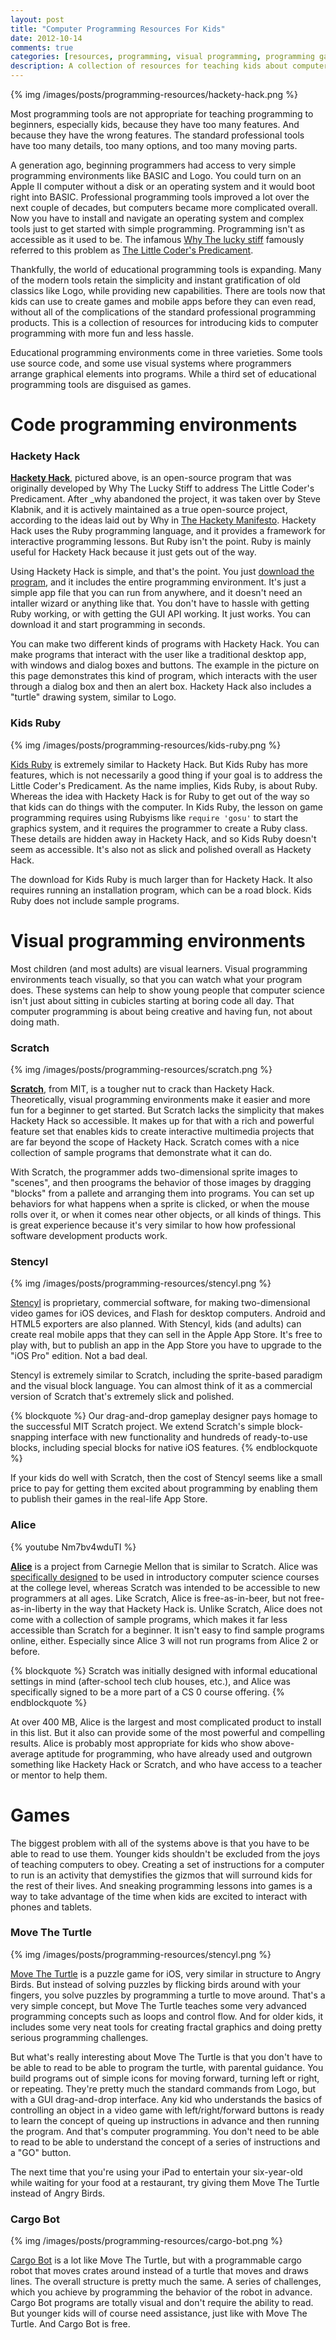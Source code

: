 ```yaml
---
layout: post
title: "Computer Programming Resources For Kids"
date: 2012-10-14
comments: true
categories: [resources, programming, visual programming, programming games]
description: A collection of resources for teaching kids about computer programming.
---
```


{% img /images/posts/programming-resources/hackety-hack.png %}

Most programming tools are not appropriate for teaching programming to beginners, especially kids, because they have too many features.  And because they have the wrong features.  The standard professional tools have too many details, too many options, and too many moving parts.

A generation ago, beginning programmers had access to very simple programming environments like BASIC and Logo.  You could turn on an Apple II computer without a disk or an operating system and it would boot right into BASIC.  Professional programming tools improved a lot over the next couple of decades, but computers became more complicated overall.  Now you have to install and navigate an operating system and complex tools just to get started with simple programming.  Programming isn't as accessible as it used to be.  The infamous [Why The lucky stiff](http://en.wikipedia.org/wiki/Why_the_lucky_stiff) famously referred to this problem as [The Little Coder's Predicament](https://github.com/hacketyhack/hacketyhack/wiki/The-Little-Coder's-Predicament).

Thankfully, the world of educational programming tools is expanding.  Many of the modern tools retain the simplicity and instant gratification of old classics like Logo, while providing new capabilities.  There are tools now that kids can use to create games and mobile apps before they can even read, without all of the complications of the standard professional programming products.  This is a collection of resources for introducing kids to computer programming with more fun and less hassle.

<!-- more -->

Educational programming environments come in three varieties.  Some tools use source code, and some use visual systems where programmers arrange graphical elements into programs.  While a third set of educational programming tools are disguised as games.

# Code programming environments

### Hackety Hack

[**Hackety Hack**](http://hackety.com), pictured above, is an open-source program that was originally developed by Why The Lucky Stiff to address The Little Coder's Predicament.  After _why abandoned the project, it was taken over by Steve Klabnik, and it is actively maintained as a true open-source project, according to the ideas laid out by Why in [The Hackety Manifesto](https://github.com/hacketyhack/hacketyhack/wiki/the-hackety-manifesto).  Hackety Hack uses the Ruby programming language, and it provides a framework for interactive programming lessons.  But Ruby isn't the point.  Ruby is mainly useful for Hackety Hack because it just gets out of the way.

Using Hackety Hack is simple, and that's the point.  You just [download the program](http://hackety.com/downloads/latest), and it includes the entire programming environment.  It's just a simple app file that you can run from anywhere, and it doesn't need an intaller wizard or anything like that.  You don't have to hassle with getting Ruby working, or with getting the GUI API working.  It just works.  You can download it and start programming in seconds.

You can make two different kinds of programs with Hackety Hack.  You can make programs that interact with the user like a traditional desktop app, with windows and dialog boxes and buttons.  The example in the picture on this page demonstrates this kind of program, which interacts with the user through a dialog box and then an alert box.  Hackety Hack also includes a "turtle" drawing system, similar to Logo.

### Kids Ruby

{% img /images/posts/programming-resources/kids-ruby.png %}

[Kids Ruby](http://www.kidsruby.com) is extremely similar to Hackety Hack.  But Kids Ruby has more features, which is not necessarily a good thing if your goal is to address the Little Coder's Predicament.  As the name implies, Kids Ruby, is about Ruby.  Whereas the idea with Hackety Hack is for Ruby to get out of the way so that kids can do things with the computer.  In Kids Ruby, the lesson on game programming requires using Rubyisms like ```require 'gosu'``` to start the graphics system, and it requires the programmer to create a Ruby class.  These details are hidden away in Hackety Hack, and so Kids Ruby doesn't seem as accessible.  It's also not as slick and polished overall as Hackety Hack.

The download for Kids Ruby is much larger than for Hackety Hack.  It also requires running an installation program, which can be a road block.  Kids Ruby does not include sample programs.

# Visual programming environments

Most children (and most adults) are visual learners.  Visual programming environments teach visually, so that you can watch what your program does.  These systems can help to show young people that computer science isn't just about sitting in cubicles starting at boring code all day.  That computer programming is about being creative and having fun, not about doing math.

### Scratch

{% img /images/posts/programming-resources/scratch.png %}

[**Scratch**](http://scratch.mit.edu), from MIT, is a tougher nut to crack than Hackety Hack.  Theoretically, visual programming environments make it easier and more fun for a beginner to get started.  But Scratch lacks the simplicity that makes Hackety Hack so accessible.  It makes up for that with a rich and powerful feature set that enables kids to create interactive multimedia projects that are far beyond the scope of Hackety Hack.  Scratch comes with a nice collection of sample programs that demonstrate what it can do.

With Scratch, the programmer adds two-dimensional sprite images to "scenes", and then proograms the behavior of those images by dragging "blocks" from a pallete and arranging them into programs.  You can set up behaviors for what happens when a sprite is clicked, or when the mouse rolls over it, or when it comes near other objects, or all kinds of things.  This is great experience because it's very similar to how how professional software development products work.

### Stencyl

{% img /images/posts/programming-resources/stencyl.png %}

[Stencyl](http://www.stencyl.com) is proprietary, commercial software, for making two-dimensional video games for iOS devices, and Flash for desktop computers.  Android and HTML5 exporters are also planned.  With Stencyl, kids (and adults) can create real mobile apps that they can sell in the Apple App Store.  It's free to play with, but to publish an app in the App Store you have to upgrade to the "iOS Pro" edition.  Not a bad deal.

Stencyl is extremely similar to Scratch, including the sprite-based paradigm and the visual block language.  You can almost think of it as a commercial version of Scratch that's extremely slick and polished.

{% blockquote %}
Our drag-and-drop gameplay designer pays homage to the successful MIT Scratch project. We extend Scratch's simple block-snapping interface with new functionality and hundreds of ready-to-use blocks, including special blocks for native iOS features.
{% endblockquote %}

If your kids do well with Scratch, then the cost of Stencyl seems like a small price to pay for getting them excited about programming by enabling them to publish their games in the real-life App Store.

### Alice

{% youtube Nm7bv4wduTI %}

[**Alice**](http://www.alice.org) is a project from Carnegie Mellon that is similar to Scratch.  Alice was [specifically designed](http://blog.alice.org/?p=102) to be used in introductory computer science courses at the college level, whereas Scratch was intended to be accessible to new programmers at all ages.  Like Scratch, Alice is free-as-in-beer, but not free-as-in-liberty in the way that Hackety Hack is.  Unlike Scratch, Alice does not come with a collection of sample programs, which makes it far less accessible than Scratch for a beginner.  It isn't easy to find sample programs online, either.  Especially since Alice 3 will not run programs from Alice 2 or before.

{% blockquote %}
Scratch was initially designed with informal educational settings in mind (after-school tech club houses, etc.), and Alice was specifically signed to be a more part of a CS 0 course offering.
{% endblockquote %}

At over 400 MB, Alice is the largest and most complicated product to install in this list.  But it also can provide some of the most powerful and compelling results.  Alice is probably most appropriate for kids who show above-average aptitude for programming, who have already used and outgrown something like Hackety Hack or Scratch, and who have access to a teacher or mentor to help them.

# Games

The biggest problem with all of the systems above is that you have to be able to read to use them.  Younger kids shouldn't be excluded from the joys of teaching computers to obey.  Creating a set of instructions for a computer to run is an activity that demystifies the gizmos that will surround kids for the rest of their lives.  And sneaking programming lessons into games is a way to take advantage of the time when kids are excited to interact with phones and tablets.

### Move The Turtle

{% img /images/posts/programming-resources/stencyl.png %}

[Move The Turtle](https://itunes.apple.com/us/app/move-turtle.-programming-for/id509013878?mt=8) is a puzzle game for iOS, very similar in structure to Angry Birds.  But instead of solving puzzles by flicking birds around with your fingers, you solve puzzles by programming a turtle to move around.  That's a very simple concept, but Move The Turtle teaches some very advanced programming concepts such as loops and control flow.  And for older kids, it includes some very neat tools for creating fractal graphics and doing pretty serious programming challenges.

But what's really interesting about Move The Turtle is that you don't have to be able to read to be able to program the turtle, with parental guidance.  You build programs out of simple icons for moving forward, turning left or right, or repeating.  They're pretty much the standard commands from Logo, but with a GUI drag-and-drop interface.  Any kid who understands the basics of controlling an object in a video game with left/right/forward buttons is ready to learn the concept of queing up instructions in advance and then running the program.  And that's computer programming.  You don't need to be able to read to be able to understand the concept of a series of instructions and a "GO" button.

The next time that you're using your iPad to entertain your six-year-old while waiting for your food at a restaurant, try giving them Move The Turtle instead of Angry Birds.

### Cargo Bot

{% img /images/posts/programming-resources/cargo-bot.png %}

[Cargo Bot](https://itunes.apple.com/us/app/cargo-bot/id519690804?mt=8) is a lot like Move The Turtle, but with a programmable cargo robot that moves crates around instead of a turtle that moves and draws lines.  The overall structure is pretty much the same.  A series of challenges, which you achieve by programming the behavior of the robot in advance.  Cargo Bot programs are totally visual and don't require the ability to read.  But younger kids will of course need assistance, just like with Move The Turtle.  And Cargo Bot is free.